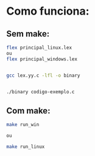 # Como funciona:

## Sem make:
```bash
flex principal_linux.lex
ou
flex principal_windows.lex


gcc lex.yy.c -lfl -o binary


./binary codigo-exemplo.c
```

## Com make:
```bash
make run_win

ou

make run_linux
```